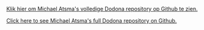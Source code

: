 [Klik hier om Michael Atsma's volledige Dodona repository op Github te zien.](https://github.com/MichaelAtsma/dodona-exercises)

[Click here to see Michael Atsma's full Dodona repository on Github.](https://github.com/MichaelAtsma/dodona-exercises)
